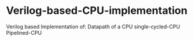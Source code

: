 # Verilog-based-CPU-implementation
Verilog based Implementation of:
 Datapath of a CPU
 single-cycled-CPU
 Pipelined-CPU
